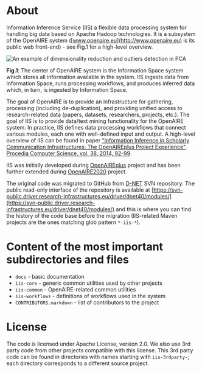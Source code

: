 # About

Information Inference Service (IIS) a flexible data processing system for handling big data based on Apache Hadoop technologies. It is a subsystem of the OpenAIRE system ([www.openaire.eu](http://www.openaire.eu) is its public web front-end) - see Fig.1 for a high-level overview.

![](https://raw.githubusercontent.com/openaire/iis/master/docs/system_architecture_pics/oa_architecture.png "An example of dimensionality reduction and outliers detection in PCA")

**Fig.1**: The center of OpenAIRE system is the Information Space system which stores all information available in the system. IIS ingests data from Information Space, runs processing workflows, and produces inferred data which, in turn, is ingested by Information Space.

The goal of OpenAIRE is to provide an infrastructure for gathering, processing (including de-duplication), and providing unified access to research-related data (papers, datasets, researchers, projects, etc.). The goal of IIS is to provide data/text mining functionality for the OpenAIRE system. In practice, IIS defines data processing workflows that connect various modules, each one with well-defined input and output. A high-level overview of IIS can be found in paper ["Information Inference in Scholarly Communication Infrastructures: The OpenAIREplus Project Experience", Procedia Computer Science, vol. 38, 2014, 92-99](http://www.sciencedirect.com/science/article/pii/S1877050914013763).

IIS was initially developed during [OpenAIREplus](http://cordis.europa.eu/project/rcn/100079_en.html) project and has been further extended during [OpenAIRE2020](http://cordis.europa.eu/project/rcn/194062_en.html) project.

The original code was migrated to GitHub from [D-NET](http://www.d-net.research-infrastructures.eu/) SVN repository. The public read-only interface of the repository is available at [https://svn-public.driver.research-infrastructures.eu/driver/dnet40/modules/](https://svn-public.driver.research-infrastructures.eu/driver/dnet40/modules/) and this is where you can find the history of the code base before the migration (IIS-related Maven projects are the ones matching glob pattern `*-iis-*`).

# Content of the most important subdirectories and files

- `docs` - basic documentation
- `iis-core` - generic common utilities used by other projects
- `iis-common` - OpenAIRE-related common utilities
- `iis-workflows` - definitions of workflows used in the system
- `CONTRIBUTORS.markdown` - list of contributors to the project

# License

The code is licensed under Apache License, version 2.0. We also use 3rd party code from other projects compatible with this license. This 3rd party code can be found in directories with names starting with `iis-3rdparty-`; each directory corresponds to a different source project.
